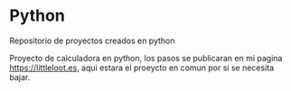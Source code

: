 # Python
Repositorio de proyectos creados en python

Proyecto de calculadora en python, los pasos se publicaran en mi pagina https://littleloot.es, aqui estara el proeycto en comun por si se necesita bajar.
